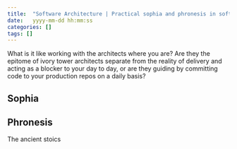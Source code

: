 ```yaml
---
title:  "Software Architecture | Practical sophia and phronesis in software engineering today"
date:   yyyy-mm-dd hh:mm:ss
categories: []
tags: []
---
```


What is it like working with the architects where you are? Are they the epitome of ivory tower architects separate from the reality of delivery and acting as a blocker to your day to day, or are they guiding by committing code to your production repos on a daily basis?

## Sophia


## Phronesis
The ancient stoics 
